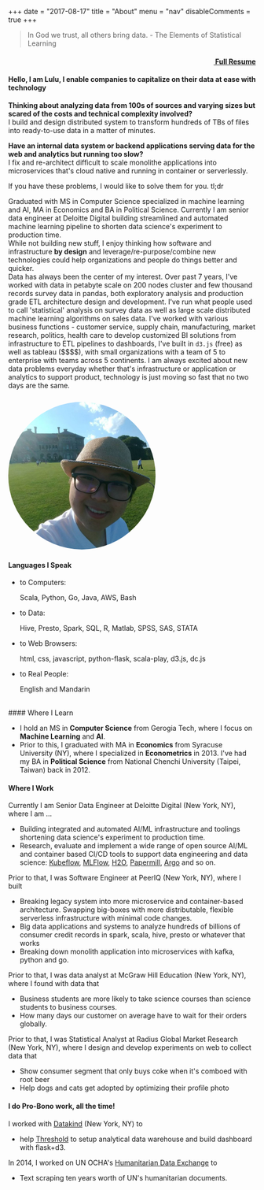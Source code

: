 +++
date = "2017-08-17"
title = "About"
menu = "nav"
disableComments = true
+++

<div class="row">
    <div class="amp col-md-8">
    <blockquote>In God we trust, all others bring data. - The Elements of Statistical Learning</blockquote>
</div>
<div class="amp col-md-4" style="text-align: right">
    <h4><i class="fa fa-file-text-o"></i><a href="/post/2016-04-04-resume-share/">&nbsp;Full Resume</a></h4>
</div>
</div>

#### Hello, I am Lulu, I enable companies to capitalize on their data at ease with technology

**Thinking about analyzing data from 100s of sources and varying sizes but scared of the costs and technical complexity involved?**   
I build and design distributed system to transform hundreds of TBs of files into ready-to-use data in a matter of minutes.

**Have an internal data system or backend applications serving data for the web and analytics but running too slow?**     
I fix and re-architect difficult to scale monolithe applications into microservices that's cloud native and running in container or serverlessly.

If you have these problems, I would like to solve them for you. <a data-toggle="collapse" data-target=".tldr">tl;dr</a>

<div class="tldr collapse" style="margin-top: 2%">
    Graduated with MS in Computer Science specialized in machine learning and AI, MA in Economics and BA in Political Science. Currently I am senior data engineer at Deloitte Digital building streamlined and automated machine learning pipeline to shorten data science's experiment to production time. <br>
    While not building new stuff, I enjoy thinking how software and infrastructure <b>by design</b> and leverage/re-purpose/combine new technologies could help organizations and people do things better and quicker.<br>
    Data has always been the center of my interest. Over past 7 years, I've worked with data in petabyte scale on 200 nodes cluster and few thousand records survey data in pandas, both exploratory analysis and production grade ETL architecture design and development. I've run what people used to call 'statistical' analysis on survey data as well as large scale distributed machine learning algorithms on sales data. I've worked with various business functions - customer service, supply chain, manufacturing, market research, politics, health care to develop customized BI solutions from infrastructure to ETL pipelines to dashboards, I've built in <code>d3.js</code> (free) as well as tableau ($$$$), with small organizations with a team of 5 to enterprise with teams across 5 continents. I am always excited about new data problems everyday whether that's infrastructure or application or analytics to support product, technology is just moving so fast that no two days are the same.

</div>

<div class="row" style="margin-top: 5%">
    <div class="col-md-6" style="display:table-cell; vertical-align:middle; text-align:center">
        <img src="/profile_pic.jpg" width="300" style="border-radius: 50%;" />
    </div>
    <div class="col-md-6">
        <h4> <i class="fa fa-commenting-o"></i> Languages I Speak </h4>
        <ul>
            <li>to Computers:</li>
            <p class="amp-right">Scala, Python, Go, Java, AWS, Bash</p>
            <li>to Data:</li>
            <p class="amp-right">Hive, Presto, Spark, SQL, R, Matlab, SPSS, SAS, STATA</p>
            <li>to Web Browsers:</li>
            <p class="amp-right">html, css, javascript, python-flask, scala-play, d3.js, dc.js</p>
            <li>to Real People:</li>
            <p class="amp-right">English and Mandarin</p>
        </ul>
    </div>
</div>

<br>
#### <i class="fa fa-graduation-cap"></i> Where I Learn

* I hold an MS in **Computer Science** from Gerogia Tech, where I focus on **Machine Learning** and **AI**. 
* Prior to this, I graduated with MA in **Economics** from Syracuse University (NY), where I specialized in **Econometrics** in 2013. I've had my BA in **Political Science** from National Chenchi University (Taipei, Taiwan) back in 2012.

#### <i class="fa fa-suitcase"></i> Where I Work

<p class="amp-left">Currently I am Senior Data Engineer at Deloitte Digital (New York, NY), where I am ...</p>

* Building integrated and automated AI/ML infrastructure and toolings shortening data science's experiment to production time. 
* Research, evaluate and implement a wide range of open source  AI/ML and container based CI/CD tools to support data engineering and data science: [Kubeflow](https://www.kubeflow.org/), [MLFlow](https://mlflow.org/), [H2O](https://www.h2o.ai/), [Papermill](https://github.com/nteract/papermill), [Argo](https://argoproj.github.io/) and so on.

<p class="amp-left">Prior to that, I was Software Engineer at PeerIQ (New York, NY), where I built</p>

* Breaking legacy system into more microservice and container-based architecture. Swapping big-boxes with more distributable, flexible serverless infrastructure with minimal code changes.
* Big data applications and systems to analyze hundreds of billions of consumer credit records in spark, scala, hive, presto or whatever that works
* Breaking down monolith application into microservices with kafka, python and go.

<p class="amp-left">Prior to that, I was data analyst at McGraw Hill Education (New York, NY), where I found with data that</p>

* Business students are more likely to take science courses than science students to business courses.
* How many days our customer on average have to wait for their orders globally.

<p class="amp-left">Prior to that, I was Statistical Analyst at Radius Global Market Research (New York, NY), where I design and develop experiments on web to collect data that</p>

* Show consumer segment that only buys coke when it's comboed with root beer
* Help dogs and cats get adopted by optimizing their profile photo

#### <i class="fa fa-lightbulb-o"></i> I do Pro-Bono work, all the time!

<p class="amp-left"> I worked with <a href="http://www.datakind.org/">Datakind</a> (New York, NY) to</p>

* help [Threshold](http://www.thresholds.org/) to setup analytical data warehouse and build dashboard with flask+d3.

<p class="amp-left"> In 2014, I worked on UN OCHA's <a href="http://data.hdx.rwlabs.org/">Humanitarian Data Exchange</a> to</p>

* Text scraping ten years worth of UN's humanitarian documents.
